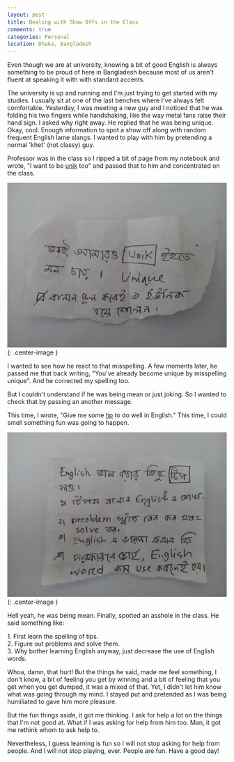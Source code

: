 ```yaml
---
layout: post
title: Dealing with Show Offs in the Class
comments: true
categories: Personal
location: Dhaka, Bangladesh
---
```


Even though we are at university, knowing a bit of good English is always something to be proud of here in Bangladesh because most of us aren't fluent at speaking it with with standard accents.

The university is up and running and I'm just trying to get started with my studies. I usually sit at one of the last benches where I've always felt comfortable. Yesterday, I was meeting a new guy and I noticed that he was folding his two fingers while handshaking, like the way metal fans raise their hand sign. I asked why right away. He replied that he was being unique. Okay, cool. Enough information to spot a show off along with random frequent English lame slangs. I wanted to play with him by pretending a normal 'khet' (not classy) guy.

Professor was in the class so I ripped a bit of page from my notebook and wrote, "I want to be <u>unik</u> too" and passed that to him and concentrated on the class. 

![Show off first image](/post_images/2018/Mar/show_off_first.jpg){: .center-image }

I wanted to see how he react to that misspelling. A few moments later, he passed me that back writing, "You've already become unique by misspelling unique". And he corrected my spelling too. 

But I couldn't understand if he was being mean or just joking. So I wanted to check that by passing an another message.

This time, I wrote, "Give me some <u>tip</u> to do well in English." This time, I could smell something fun was going to happen.

![Show off second image](/post_images/2018/Mar/show_off_second.jpg){: .center-image }

Hell yeah, he was being mean. Finally, spotted an asshole in the class. He said something like:

<p class="message">
    1. First learn the spelling of tips. <br>
    2. Figure out problems and solve them. <br>
    3. Why bother learning English anyway, just decrease the use of English words.
</p>

Whoa, damn, that hurt! But the things he said, made me feel something, I don't know, a bit of feeling you get by winning and a bit of feeling that you get when you get dumped, it was a mixed of that. Yet, I didn't let him know what was going through my mind. I stayed put and pretended as I was being humiliated to gave him more pleasure.

But the fun things aside, it got me thinking. I ask for help a lot on the things that I'm not good at. What if I was asking for help from him too. Man, it got me rethink whom to ask help to. 

Nevertheless, I guess learning is fun so I will not stop asking for help from people. And I will not stop playing, ever. People are fun. Have a good day! 

